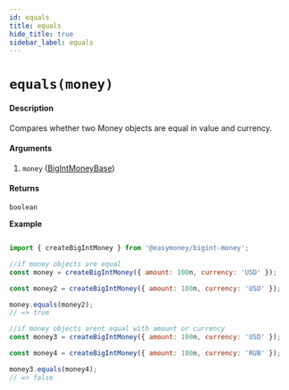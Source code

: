 ```yaml
---
id: equals
title: equals
hide_title: true
sidebar_label: equals
---
```


# `equals(money)`

#### Description

Compares whether two Money objects are equal in value and currency.

#### Arguments

1. `money` ([BigIntMoneyBase](Description.md#bigintmoneybase))

#### Returns

`boolean`


**Example**

```js

import { createBigIntMoney } from '@easymoney/bigint-money';

//if money objects are equal
const money = createBigIntMoney({ amount: 100n, currency: 'USD' });

const money2 = createBigIntMoney({ amount: 100n, currency: 'USD' });

money.equals(money2);
// => true

//if money objects arent equal with amount or currency
const money3 = createBigIntMoney({ amount: 100n, currency: 'USD' });

const money4 = createBigIntMoney({ amount: 100n, currency: 'RUB' });

money3.equals(money4);
// => false

```

